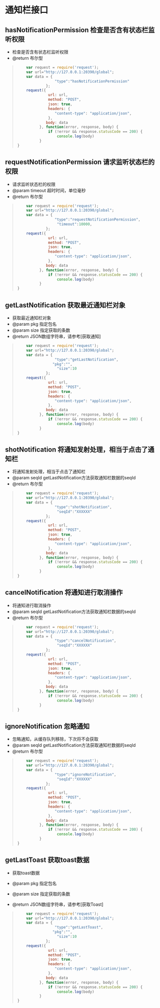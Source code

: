 # 通知栏接口

## hasNotificationPermission 检查是否含有状态栏监听权限

* 检查是否含有状态栏监听权限
* @return 布尔型 

> ```javascript
>     var request = require('request');
>     var url="http://127.0.0.1:20390/global";
>     var data = {
>                  "type":"hasNotificationPermission"
>              };
>     request({
>               url: url,
>               method: "POST",
>               json: true,
>               headers: {
>                  "content-type": "application/json",
>               },
>              body: data
>           }, function(error, response, body) {
>               if (!error && response.statusCode == 200) {
>                   console.log(body) 
>           }
> }
> ```


## requestNotificationPermission 请求监听状态栏的权限

* 请求监听状态栏的权限
* @param timeout 超时时间，单位毫秒
* @return 布尔型 

> ```javascript
>     var request = require('request');
>     var url="http://127.0.0.1:20390/global";
>     var data = {
>                  "type":"requestNotificationPermission",
>                   "timeout":10000,
>              };
>     request({
>               url: url,
>               method: "POST",
>               json: true,
>               headers: {
>                  "content-type": "application/json",
>               },
>              body: data
>           }, function(error, response, body) {
>               if (!error && response.statusCode == 200) {
>                   console.log(body) 
>           }
> }
> ```


## getLastNotification 获取最近通知栏对象

* 获取最近通知栏对象
* @param pkg 指定包名
* @param size 指定获取的条数
* @return JSON数组字符串，请参考[获取通知]

> ```javascript
>     var request = require('request');
>     var url="http://127.0.0.1:20390/global";
>     var data = {
>                  "type":"getLastNotification",
>                 "pkg":"",
>                   "size":10
>              };
>     request({
>               url: url,
>               method: "POST",
>               json: true,
>               headers: {
>                  "content-type": "application/json",
>               },
>              body: data
>           }, function(error, response, body) {
>               if (!error && response.statusCode == 200) {
>                   console.log(body) 
>           }
> }
> ```


## shotNotification 将通知发射处理，相当于点击了通知栏

* 将通知发射处理，相当于点击了通知栏
* @param seqId getLastNotification方法获取通知栏数据的seqId
* @return 布尔型 

> ```javascript
>     var request = require('request');
>     var url="http://127.0.0.1:20390/global";
>     var data = {
>                  "type":"shotNotification",
>                   "seqId":"XXXXXX"
>              };
>     request({
>               url: url,
>               method: "POST",
>               json: true,
>               headers: {
>                  "content-type": "application/json",
>               },
>              body: data
>           }, function(error, response, body) {
>               if (!error && response.statusCode == 200) {
>                   console.log(body) 
>           }
> }
> ```


## cancelNotification 将通知进行取消操作
* 将通知进行取消操作
* @param seqId getLastNotification方法获取通知栏数据的seqId
* @return 布尔型  

> ```javascript
>     var request = require('request');
>     var url="http://127.0.0.1:20390/global";
>     var data = {
>                  "type":"cancelNotification",
>                   "seqId":"XXXXXX"
>              };
>     request({
>               url: url,
>               method: "POST",
>               json: true,
>               headers: {
>                  "content-type": "application/json",
>               },
>              body: data
>           }, function(error, response, body) {
>               if (!error && response.statusCode == 200) {
>                   console.log(body) 
>           }
> }
> ```


## ignoreNotification 忽略通知
* 忽略通知，从缓存队列移除，下次将不会获取
* @param seqId getLastNotification方法获取通知栏数据的seqId
* @return 布尔型 

> ```javascript
>     var request = require('request');
>     var url="http://127.0.0.1:20390/global";
>     var data = {
>                  "type":"ignoreNotification",
>                   "seqId":"XXXXXX"
>              };
>     request({
>               url: url,
>               method: "POST",
>               json: true,
>               headers: {
>                  "content-type": "application/json",
>               },
>              body: data
>           }, function(error, response, body) {
>               if (!error && response.statusCode == 200) {
>                   console.log(body) 
>           }
> }
> ```



## getLastToast 获取toast数据


* 获取toast数据

* @param pkg 指定包名
* @param size 指定获取的条数
* @return JSON数组字符串，请参考[获取Toast]

> ```javascript
>     var request = require('request');
>     var url="http://127.0.0.1:20390/global";
>     var data = {
>                  "type":"getLastToast",
>                 "pkg":"",
>                   "size":10
>              };
>     request({
>               url: url,
>               method: "POST",
>               json: true,
>               headers: {
>                  "content-type": "application/json",
>               },
>              body: data
>           }, function(error, response, body) {
>               if (!error && response.statusCode == 200) {
>                   console.log(body) 
>           }
> }
> ```
